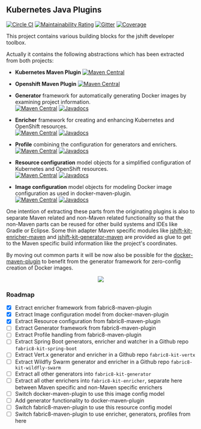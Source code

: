 ## Kubernetes Java Plugins

[![Circle CI](https://circleci.com/gh/jshiftio/kubernetes-java-plugins/tree/master.svg?style=shield)](https://circleci.com/gh/jshiftio/jshift-kit/tree/master)
[![Maintainability Rating](https://sonarcloud.io/api/project_badges/measure?project=jshiftio_kubernetes-java-plugins&metric=sqale_rating)](https://sonarcloud.io/dashboard?id=jshiftio_jshift-kit)
[![Gitter](https://badges.gitter.im/jshift-community/community.svg)](https://gitter.im/jshift-community/community?utm_source=badge&utm_medium=badge&utm_campaign=pr-badge)
[![Coverage](https://sonarcloud.io/api/project_badges/measure?project=jshiftio_kubernetes-java-plugins&metric=coverage)](https://sonarcloud.io/dashboard?id=jshiftio_jshift-kit)

This project contains various building blocks for the jshift developer toolbox.

Actually it contains the following abstractions which has been extracted from both projects:

* **Kubernetes Maven Plugin**
[![Maven Central](https://img.shields.io/maven-central/v/io.jshift/k8s-maven-plugin.svg?label=Maven%20Central)](https://search.maven.org/search?q=g:%22io.jshift%22%20AND%20a:%22k8s-maven-plugin%22)

* **Openshift Maven Plugin** 
[![Maven Central](https://img.shields.io/maven-central/v/io.jshift/oc-maven-plugin.svg?label=Maven%20Central)](https://search.maven.org/search?q=g:%22io.jshift%22%20AND%20a:%22oc-maven-plugin%22)

* **Generator** framework for automatically generating Docker images by examining project information.<br />
  [![Maven Central](https://img.shields.io/maven-central/v/io.jshift/jshift-maven-generator-api.svg?label=Maven%20Central)](https://search.maven.org/search?q=g:%22io.jshift%22%20AND%20a:%22jshift-maven-generator-api%22) [![Javadocs](http://www.javadoc.io/badge/io.jshift/jshift-maven-generator-api.svg?color=blue)](http://www.javadoc.io/doc/io.jshift/jshift-maven-generator-api)
* **Enricher** framework for creating and enhancing Kubernetes and OpenShift resources.<br />
  [![Maven Central](https://img.shields.io/maven-central/v/io.jshift/jshift-maven-enricher-api.svg?label=Maven%20Central)](https://search.maven.org/search?q=g:%22io.jshift%22%20AND%20a:%22jshift-maven-enricher-api%22) [![Javadocs](http://www.javadoc.io/badge/io.jshift/jshift-maven-enricher-api.svg?color=blue)](http://www.javadoc.io/doc/io.jshift/jshift-maven-enricher-api)
* **Profile** combining the configuration for generators and enrichers.<br />
  [![Maven Central](https://img.shields.io/maven-central/v/io.jshift/jshift-maven-profiles.svg?label=Maven%20Central)](https://search.maven.org/search?q=g:%22io.jshift%22%20AND%20a:%22jshift-maven-profiles%22) [![Javadocs](http://www.javadoc.io/badge/io.jshift/jshift-maven-profiles.svg?color=blue)](http://www.javadoc.io/doc/io.jshift/jshift-maven-profiles)
* **Resource configuration** model objects for a simplified configuration of Kubernetes and OpenShift resources.<br />
  [![Maven Central](https://img.shields.io/maven-central/v/io.jshift/jshift-kit-config-resource.svg?label=Maven%20Central)](https://search.maven.org/search?q=g:%22io.jshift%22%20AND%20a:%22jshift-kit-config-resource%22) [![Javadocs](http://www.javadoc.io/badge/io.jshift/jshift-kit-config-resource.svg?color=blue)](http://www.javadoc.io/doc/io.jshift/jshift-kit-config-resource)
* **Image configuration** model objects for modeling Docker image configuration as used in docker-maven-plugin.<br />
  [![Maven Central](https://img.shields.io/maven-central/v/io.jshift/jshift-kit-config-image.svg?label=Maven%20Central)](https://search.maven.org/search?q=g:%22io.jshift%22%20AND%20a:%22jshift-kit-config-image%22) [![Javadocs](http://www.javadoc.io/badge/io.jshift/jshift-kit-config-image.svg?color=blue)](http://www.javadoc.io/doc/io.jshift/jshift-kit-config-image)

One intention of extracting these parts from the originating plugins is also to separate Maven related and non-Maven related functionality so that the non-Maven parts can be reused for other build systems and IDEs like Gradle or Eclipse. Some thin adapter Maven specific modules like [jshift-kit-enricher-maven](enricher/maven/pom.xml)  and [jshift-kit-generator-maven](generator/maven/pom.xml) are provided as glue to get to the Maven specific build information like the project's coordinates.


By moving out common parts it will be now also be possible for the [docker-maven-plugin](https://github.com/fabric8io/docker-maven-plugin) to benefit from the generator framework for zero-config creation of Docker images.


<div style="text-align:center"><img src ="https://i.imgur.com/1IBIDgB.jpg" /></div>

### Roadmap

* [x] Extract enricher framework from fabric8-maven-plugin
* [x] Extract Image configuration model from docker-maven-plugin
* [x] Extract Resource configuration from fabric8-maven-plugin
* [ ] Extract Generator framework from fabric8-maven-plugin
* [ ] Extract Profile handling from fabric8-maven-plugin
* [ ] Extract Spring Boot generators, enricher and watcher in a Github repo `fabric8-kit-spring-boot`
* [ ] Extract Vert.x generator and enricher in a Github repo `fabric8-kit-vertx`
* [ ] Extract Wildfly Swarm generator and enricher in a Github repo `fabric8-kit-wildfly-swarm`
* [ ] Extract all other generators into `fabric8-kit-generator`
* [ ] Extract all other enrichers into `fabric8-kit-enricher`, separate here between Maven specific and non-Maven specific enrichers
* [ ] Switch docker-maven-plugin to use this image config model
* [ ] Add generator functionality to docker-maven-plugin
* [ ] Switch fabric8-maven-plugin to use this resource config model
* [ ] Switch fabric8-maven-plugin to use enricher, generators, profiles from here
